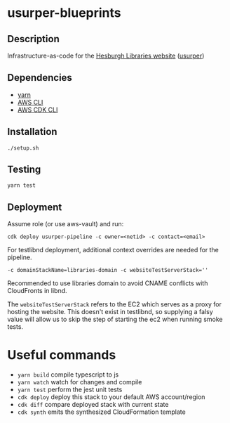 # usurper-blueprints
## Description
Infrastructure-as-code for the [Hesburgh Libraries website](https://library.nd.edu/) ([usurper](https://github.com/ndlib/usurper))

## Dependencies

  * [yarn](https://yarnpkg.com/lang/en/)
  * [AWS CLI](https://aws.amazon.com/cli/)
  * [AWS CDK CLI](https://docs.aws.amazon.com/cdk/latest/guide/tools.html)

## Installation
`./setup.sh`

## Testing
`yarn test`

## Deployment
Assume role (or use aws-vault) and run:
```
cdk deploy usurper-pipeline -c owner=<netid> -c contact=<email>
```
For testlibnd deployment, additional context overrides are needed for the pipeline.
```
-c domainStackName=libraries-domain -c websiteTestServerStack=''
```
Recommended to use libraries domain to avoid CNAME conflicts with CloudFronts in libnd.

The `websiteTestServerStack` refers to the EC2 which serves as a proxy for hosting the website. This doesn't exist in testlibnd, so supplying a falsy value will allow us to skip the step of starting the ec2 when running smoke tests.

# Useful commands

 * `yarn build`   compile typescript to js
 * `yarn watch`   watch for changes and compile
 * `yarn test`    perform the jest unit tests
 * `cdk deploy`      deploy this stack to your default AWS account/region
 * `cdk diff`        compare deployed stack with current state
 * `cdk synth`       emits the synthesized CloudFormation template
